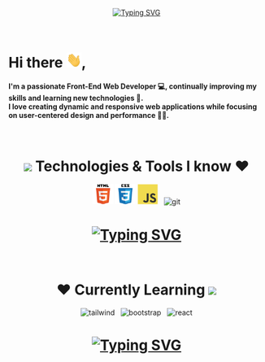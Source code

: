 <!-- Welcome -->

<p align="center" >
  <a href="https://git.io/typing-svg"><img src="https://readme-typing-svg.demolab.com?font=Fira+Code&weight=500&size=25&pause=1000&color=FFFFFF&background=000000&center=true&vCenter=true&width=480&lines=Welcome+To+My+Github+Profile!" alt="Typing SVG" /></a>
</p>

<br>

# Hi there <img src="https://raw.githubusercontent.com/ABSphreak/ABSphreak/master/gifs/Hi.gif" width="30px" height="30px">,
#### I'm a passionate Front-End Web Developer 💻, continually improving my skills and learning new technologies 🚀. <br> I love creating dynamic and responsive web applications while focusing on user-centered design and performance 🎨✨.
<br>

<!-- Technologies I know-->

<h1 align="center" >
  <img src = "https://media2.giphy.com/media/QssGEmpkyEOhBCb7e1/giphy.gif?cid=ecf05e47a0n3gi1bfqntqmob8g9aid1oyj2wr3ds3mg700bl&rid=giphy.gif" width='40px'/>  Technologies & Tools I know ❤
</h1>

<p align="center">
  <img src="https://raw.githubusercontent.com/devicons/devicon/master/icons/html5/html5-original-wordmark.svg" alt="html5" width="40" height="40"/> 
  <img src="https://raw.githubusercontent.com/devicons/devicon/master/icons/css3/css3-original-wordmark.svg" alt="css3" width="40" height="40"/> 
  <img src="https://raw.githubusercontent.com/devicons/devicon/master/icons/javascript/javascript-original.svg" alt="javascript" width="40" height="40"/> &nbsp;
  <img src="https://www.vectorlogo.zone/logos/git-scm/git-scm-icon.svg" alt="git" width="40" height="40"/> 
</p>

<h1 align="center" >
  <a href="https://git.io/typing-svg"><img src="https://readme-typing-svg.demolab.com?font=Fira+Code&weight=500&pause=1000&center=true&vCenter=true&width=435&lines=HTML5+CSS3+JavaScript+Git" alt="Typing SVG" /></a>
</h1>
<br>

<!-- Currently Learning-->

<h1 align="center" >
   ❤ Currently Learning <img src="https://media.giphy.com/media/WUlplcMpOCEmTGBtBW/giphy.gif" width="40">
</h1>

<p align="center">
  <img src="https://www.vectorlogo.zone/logos/tailwindcss/tailwindcss-icon.svg" alt="tailwind" width="40" height="40"/> &nbsp;
  <img src="https://i.ibb.co/6BRCwLQ/bootstrap.png" alt="bootstrap" width="40" height="40"/>  &nbsp;
  <img src="https://i.ibb.co/5xXVNVh/react.png" alt="react" width="40" height="40"/>
</p>

<h1 align="center" >
  <a href="https://git.io/typing-svg"><img src="https://readme-typing-svg.demolab.com?font=Fira+Code&weight=500&pause=1000&center=true&vCenter=true&width=435&lines=Tailwind+Bootstrap+React" alt="Typing SVG" /></a>
</h1>
